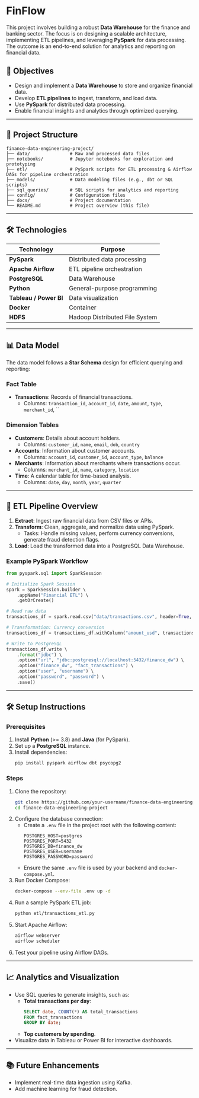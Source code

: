 # FinFlow

This project involves building a robust **Data Warehouse** for the finance and banking sector. The focus is on designing a scalable architecture, implementing ETL pipelines, and leveraging **PySpark** for data processing. The outcome is an end-to-end solution for analytics and reporting on financial data.

## 🚀 **Objectives**
- Design and implement a **Data Warehouse** to store and organize financial data.
- Develop **ETL pipelines** to ingest, transform, and load data.
- Use **PySpark** for distributed data processing.
- Enable financial insights and analytics through optimized querying.

---

## 📂 **Project Structure**

```
finance-data-engineering-project/
├── data/               # Raw and processed data files
├── notebooks/          # Jupyter notebooks for exploration and prototyping
├── etl/                # PySpark scripts for ETL processing & Airflow DAGs for pipeline orchestration
├── models/             # Data modeling files (e.g., dbt or SQL scripts)
├── sql_queries/        # SQL scripts for analytics and reporting
├── config/             # Configuration files
├── docs/               # Project documentation
└── README.md           # Project overview (this file)
```

---

## 🛠 **Technologies**

| Technology          | Purpose                                    |
|---------------------|--------------------------------------------|
| **PySpark**         | Distributed data processing               |
| **Apache Airflow**  | ETL pipeline orchestration                |
| **PostgreSQL**      | Data Warehouse                            |
| **Python**          | General-purpose programming               |
| **Tableau / Power BI** | Data visualization                      |
| **Docker**             | Container       |
| **HDFS**             | Hadoop Distributed File System       |

---

## 📊 **Data Model**
The data model follows a **Star Schema** design for efficient querying and reporting:

### **Fact Table**
- **Transactions**: Records of financial transactions.
  - Columns: `transaction_id`, `account_id`, `date`, `amount`, `type`, `merchant_id`, ``

### **Dimension Tables**
- **Customers**: Details about account holders.
  - Columns: `customer_id`, `name`, `email`, `dob`, `country`
- **Accounts**: Information about customer accounts.
  - Columns: `account_id`, `customer_id`, `account_type`, `balance`
- **Merchants**: Information about merchants where transactions occur.
  - Columns: `merchant_id`, `name`, `category`, `location`
- **Time**: A calendar table for time-based analysis.
  - Columns: `date`, `day`, `month`, `year`, `quarter`

---

## 🔄 **ETL Pipeline Overview**

1. **Extract**: Ingest raw financial data from CSV files or APIs.
2. **Transform**: Clean, aggregate, and normalize data using PySpark.
   - Tasks: Handle missing values, perform currency conversions, generate fraud detection flags.
3. **Load**: Load the transformed data into a PostgreSQL Data Warehouse.

### Example PySpark Workflow
```python
from pyspark.sql import SparkSession

# Initialize Spark Session
spark = SparkSession.builder \ 
    .appName("Financial ETL") \ 
    .getOrCreate()

# Read raw data
transactions_df = spark.read.csv("data/transactions.csv", header=True, inferSchema=True)

# Transformation: Currency conversion
transactions_df = transactions_df.withColumn("amount_usd", transactions_df["amount"] * 1.1)

# Write to PostgreSQL
transactions_df.write \ 
    .format("jdbc") \ 
    .option("url", "jdbc:postgresql://localhost:5432/finance_dw") \ 
    .option("finance_dw", "fact_transactions") \ 
    .option("user", "username") \ 
    .option("password", "password") \ 
    .save()
```

---

## 🛠️ **Setup Instructions**

### **Prerequisites**
1. Install **Python** (>= 3.8) and **Java** (for PySpark).
2. Set up a **PostgreSQL** instance.
3. Install dependencies:
   ```bash
   pip install pyspark airflow dbt psycopg2
   ```

### **Steps**
1. Clone the repository:
   ```bash
   git clone https://github.com/your-username/finance-data-engineering-project.git
   cd finance-data-engineering-project
   ```
2. Configure the database connection:
   - Create a `.env` file in the project root with the following content:
     ```env
     POSTGRES_HOST=postgres
     POSTGRES_PORT=5432
     POSTGRES_DB=finance_dw
     POSTGRES_USER=username
     POSTGRES_PASSWORD=password
     ```
   - Ensure the same `.env` file is used by your backend and `docker-compose.yml`.
3. Run Docker Compose:
   ```bash
   docker-compose --env-file .env up -d
   ```
4. Run a sample PySpark ETL job:
   ```bash
   python etl/transactions_etl.py
   ```
5. Start Apache Airflow:
   ```bash
   airflow webserver
   airflow scheduler
   ```
6. Test your pipeline using Airflow DAGs.

---

## 📈 **Analytics and Visualization**
- Use SQL queries to generate insights, such as:
  - **Total transactions per day**:
    ```sql
    SELECT date, COUNT(*) AS total_transactions 
    FROM fact_transactions 
    GROUP BY date;
    ```
  - **Top customers by spending**.
- Visualize data in Tableau or Power BI for interactive dashboards.

---

## 📚 **Future Enhancements**
- Implement real-time data ingestion using Kafka.
- Add machine learning for fraud detection.
